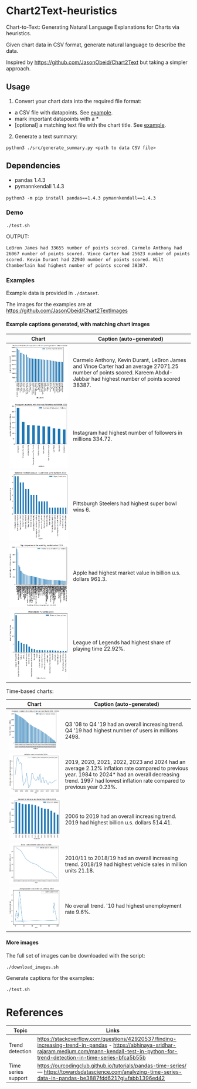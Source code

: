 # Chart2Text-heuristics
Chart-to-Text: Generating Natural Language Explanations for Charts via heuristics.

Given chart data in CSV format, generate natural language to describe the data.

Inspired by https://github.com/JasonObeid/Chart2Text but taking a simpler approach.

## Usage

1. Convert your chart data into the required file format:

- a CSV file with datapoints. See [example](./examples/dataset/data/1.csv).
- mark important datapoints with a *
- [optional] a matching text file with the chart title. See [example](./examples/dataset/titles/1.txt).

2. Generate a text summary:

```
python3 ./src/generate_summary.py <path to data CSV file>
```

## Dependencies

- pandas 1.4.3
- pymannkendall 1.4.3

`python3 -m pip install pandas==1.4.3 pymannkendall==1.4.3`

### Demo

```
./test.sh
```

OUTPUT:

```
LeBron James had 33655 number of points scored. Carmelo Anthony had 26067 number of points scored. Vince Carter had 25623 number of points scored. Kevin Durant had 22940 number of points scored. Wilt Chamberlain had highest number of points scored 38387.
```

### Examples

Example data is provided in `./dataset`.

The images for the examples are at https://github.com/JasonObeid/Chart2TextImages

#### Example captions generated, with matching chart images

| Chart | Caption (auto-generated) |
|---|---|
| ![1.png](./examples/images/1.png) | Carmelo Anthony, Kevin Durant, LeBron James and Vince Carter had an average 27071.25 number of points scored. Kareem Abdul-Jabbar had highest number of points scored 38387. |
| ![2.png](./examples/images/2.png) | Instagram had highest number of followers in millions 334.72. |
| ![3.png](./examples/images/3.png) | Pittsburgh Steelers had highest super bowl wins 6. |
| ![4.png](./examples/images/4.png) | Apple had highest market value in billion u.s. dollars 961.3. |
| ![5.png](./examples/images/5.png) | League of Legends had highest share of playing time  22.92%. |

Time-based charts:


| Chart | Caption (auto-generated) |
|---|---|
| ![0.time.png](./examples/images/0.time.png) | Q3 '08 to Q4 '19 had an overall increasing trend. Q4 '19 had highest number of users in millions 2498. |
| ![101.time.png](./examples/images/101.time.png) | 2019, 2020, 2021, 2022, 2023 and 2024 had an average 2.12% inflation rate compared to previous year. 1984 to 2024* had an overall decreasing trend. 1997 had lowest inflation rate compared to previous year 0.23%. |
| ![104.time.png](./examples/images/104.time.png) | 2006 to 2019 had an overall increasing trend. 2019 had highest billion u.s. dollars 514.41. |
| ![105.time.png](./examples/images/105.time.png) | 2010/11 to 2018/19 had an overall increasing trend. 2018/19 had highest vehicle sales in million units 21.18. |
| ![115.time.multiple-peaks.png](./examples/images/115.time.multiple-peaks.png) | No overall trend. '10 had highest unemployment rate 9.6%. |

#### More images
The full set of images can be downloaded with the script:

```
./download_images.sh
```

Generate captions for the examples:

```
./test.sh
```

# References

| Topic | Links |
|---|---|
| Trend detection | https://stackoverflow.com/questions/42920537/finding-increasing-trend-in-pandas - https://abhinaya-sridhar-rajaram.medium.com/mann-kendall-test-in-python-for-trend-detection-in-time-series-bfca5b55b |
| Time series support | https://ourcodingclub.github.io/tutorials/pandas-time-series/ — https://towardsdatascience.com/analyzing-time-series-data-in-pandas-be3887fdd621?gi=fabb1396ed42 |
